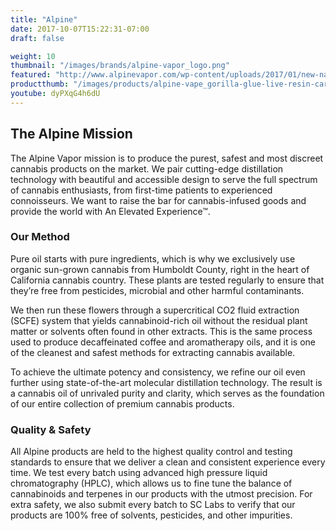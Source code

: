 ```yaml
---
title: "Alpine"
date: 2017-10-07T15:22:31-07:00
draft: false

weight: 10
thumbnail: "/images/brands/alpine-vapor_logo.png"
featured: "http://www.alpinevapor.com/wp-content/uploads/2017/01/new-nature.jpg"
productthumb: "/images/products/alpine-vape_gorilla-glue-live-resin-cartridge.jpg"
youtube: dyPXqG4h6dU
---
```

## The Alpine Mission
The Alpine Vapor mission is to produce the purest, safest and most discreet cannabis products on the market. We pair cutting-edge distillation technology with beautiful and accessible design to serve the full spectrum of cannabis enthusiasts, from first-time patients to experienced connoisseurs. We want to raise the bar for cannabis-infused goods and provide the world with An Elevated Experience™.

### Our Method

Pure oil starts with pure ingredients, which is why we exclusively use organic sun-grown cannabis from Humboldt County, right in the heart of California cannabis country. These plants are tested regularly to ensure that they’re free from pesticides, microbial and other harmful contaminants.

We then run these flowers through a supercritical CO2 fluid extraction (SCFE) system that yields cannabinoid-rich oil without the residual plant matter or solvents often found in other extracts. This is the same process used to produce decaffeinated coffee and aromatherapy oils, and it is one of the cleanest and safest methods for extracting cannabis available.

To achieve the ultimate potency and consistency, we refine our oil even further using state-of-the-art molecular distillation technology. The result is a cannabis oil of unrivaled purity and clarity, which serves as the foundation of our entire collection of premium cannabis products.

### Quality & Safety

All Alpine products are held to the highest quality control and testing standards to ensure that we deliver a clean and consistent experience every time. We test every batch using advanced high pressure liquid chromatography (HPLC), which allows us to fine tune the balance of cannabinoids and terpenes in our products with the utmost precision. For extra safety, we also submit every batch to SC Labs to verify that our products are 100% free of solvents, pesticides, and other impurities.
